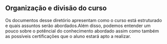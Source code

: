 ## Organização e divisão do curso

Os documentos desse diretório apresentam como o curso está estruturado e quais assuntos serão abordados.Além disso, podemos entender um pouco sobre o potêncial do conhecimento abordado assim como também as possíveis certificações que o aluno estará apto a realizar.